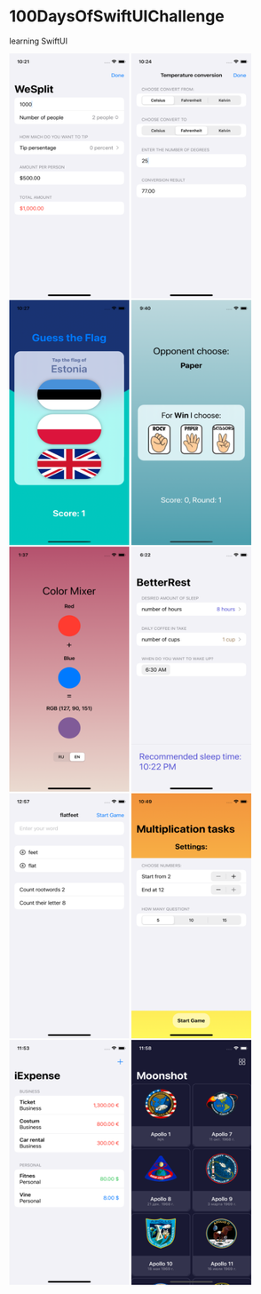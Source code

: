 # 100DaysOfSwiftUIChallenge

learning SwiftUI
<p align="left">
<img src="https://github.com/NastasiaIOSdev/100DaysOfSwiftUIChallenge/blob/main/Wesplit.png" width="216" height="441">

<img src="https://github.com/NastasiaIOSdev/100DaysOfSwiftUIChallenge/blob/main/TemperatureConversionChallange.png" width="216" height="441">

<img src="https://github.com/NastasiaIOSdev/100DaysOfSwiftUIChallenge/blob/main/GuessTheFlag.png" width="216" height="441">

<img src="https://github.com/NastasiaIOSdev/100DaysOfSwiftUIChallenge/blob/main/RockPaperScissors.png" width="216" height="441">

<img src="https://github.com/NastasiaIOSdev/100DaysOfSwiftUIChallenge/blob/main/MixColor.png" width="216" height="441">

<img src="https://github.com/NastasiaIOSdev/100DaysOfSwiftUIChallenge/blob/main/BetterRest.png" width="216" height="441">

<img src="https://github.com/NastasiaIOSdev/100DaysOfSwiftUIChallenge/blob/main/WordScramble.png" width="216" height="441">

<img src="https://github.com/NastasiaIOSdev/100DaysOfSwiftUIChallenge/blob/main/1%20HowMuchIs.png" width="216" height="441">

<img src="https://github.com/NastasiaIOSdev/100DaysOfSwiftUIChallenge/blob/main/iExpense/iExpense.png" width="216" height="441">

<img src="https://github.com/NastasiaIOSdev/100DaysOfSwiftUIChallenge/blob/main/Moonshot/Moonshot.png" width="216" height="441">

</p>

